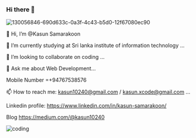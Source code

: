 ### Hi there 👋

![130056846-690d633c-0a3f-4c43-b5d0-12f67080ec90](https://user-images.githubusercontent.com/86977908/159043783-fd00f688-c113-4fc0-8b08-e11852e76752.jpg)


👋 Hi, I’m @Kasun Samarakoon


🔭 I’m currently studying at Sri lanka institute of information technology ...


👯 I’m looking to collaborate on coding ...


💬 Ask me about Web Development...


Mobile Number =+94767538576


📫 How to reach me: kasun10240@gmail.com  /
                     kasun.xcode@gmail.com ...


Linkedin profile: https://www.linkedin.com/in/kasun-samarakoon/

Blog
https://medium.com/@kasun10240


![coding](https://user-images.githubusercontent.com/86977908/159043594-925baedb-ad49-469f-84dc-fa8bb338ea22.gif)





